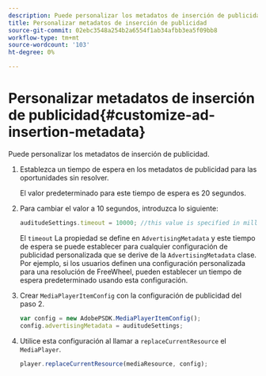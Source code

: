 ```yaml
---
description: Puede personalizar los metadatos de inserción de publicidad.
title: Personalizar metadatos de inserción de publicidad
source-git-commit: 02ebc3548a254b2a6554f1ab34afbb3ea5f09bb8
workflow-type: tm+mt
source-wordcount: '103'
ht-degree: 0%

---
```


# Personalizar metadatos de inserción de publicidad{#customize-ad-insertion-metadata}

Puede personalizar los metadatos de inserción de publicidad.

1. Establezca un tiempo de espera en los metadatos de publicidad para las oportunidades sin resolver.

   El valor predeterminado para este tiempo de espera es 20 segundos.
1. Para cambiar el valor a 10 segundos, introduzca lo siguiente:

   ```js
   auditudeSettings.timeout = 10000; //this value is specified in milliseconds
   ```

   El `timeout` La propiedad se define en `AdvertisingMetadata` y este tiempo de espera se puede establecer para cualquier configuración de publicidad personalizada que se derive de la `AdvertisingMetadata` clase. Por ejemplo, si los usuarios definen una configuración personalizada para una resolución de FreeWheel, pueden establecer un tiempo de espera predeterminado usando esta configuración.

1. Crear `MediaPlayerItemConfig` con la configuración de publicidad del paso 2.

   ```js
   var config = new AdobePSDK.MediaPlayerItemConfig(); 
   config.advertisingMetadata = auditudeSettings;
   ```

1. Utilice esta configuración al llamar a `replaceCurrentResource` el `MediaPlayer`.

   ```js
   player.replaceCurrentResource(mediaResource, config);
   ```
